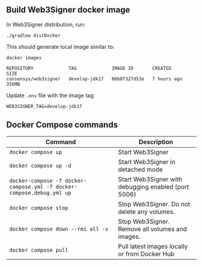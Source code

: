 ## Build Web3Signer docker image
In Web3Signer distribution, run:
```shell
./gradlew distDocker
```

This should generate local image similar to:
```shell
docker images
```

```Output
REPOSITORY             TAG             IMAGE ID       CREATED       SIZE
consensys/web3signer   develop-jdk17   66b07327d53e   7 hours ago   356MB
```

Update `.env` file with the image tag:
```shell
WEB3SIGNER_TAG=develop-jdk17
```

## Docker Compose commands

| **Command**                                                           | **Description**                                     |
|-----------------------------------------------------------------------|-----------------------------------------------------|
| `docker compose up`                                                   | Start Web3Signer                                    |
| `docker compose up -d`                                                | Start Web3Signer in detached mode                   |
| `docker-compose -f docker-compose.yml -f docker-compose.debug.yml up` | Start Web3Signer with debugging enabled (port 5006) | 
| `docker compose stop`                                                 | Stop Web3Signer. Do not delete any volumes.         |
| `docker compose down --rmi all -v`                                    | Stop Web3Signer. Remove all volumes and images.     |
| `docker compose pull`                                                 | Pull latest images locally or from Docker Hub       |
